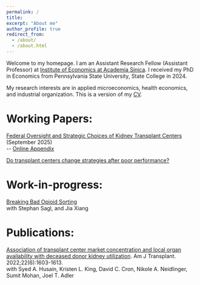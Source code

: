 ```yaml
---
permalink: /
title: 
excerpt: "About me"
author_profile: true
redirect_from: 
  - /about/
  - /about.html
---
```


Welcome to my homepage. I am an Assistant Research Fellow (Assistant Professor) at [Institute of Economics at Academia Sinica](https://www.econ.sinica.edu.tw/4d49b1b1-d551-4956-84a5-6bbf392d8417). I received my PhD in Economics from Pennsylvania State University, State College in 2024.

My research interests are in applied microeconomics, health economics, and industrial organization. This is a version of my [CV](http://hanloong7.github.io/files/CV.pdf).

Working Papers: 
======
[Federal Oversight and Strategic Choices of Kidney Transplant Centers ](http://hanloong7.github.io/files/JMP.pdf)(September 2025)<br>
-- [Online Appendix](http://hanloong7.github.io/files/JMP_OnlineApp.pdf)

[Do transplant centers change strategies after poor performance?](http://hanloong7.github.io/files/3rdyearpaper.pdf)

Work-in-progress: 
======
[Breaking Bad Opioid Sorting]()<br>
with Stephan Sagl, and Jia Xiang

Publications: 
======
[Association of transplant center market concentration and local organ availability with deceased donor kidney utilization](https://onlinelibrary.wiley.com/doi/full/10.1111/ajt.17010). Am J Transplant. 2022;22(6):1603-1613.<br>
with Syed A. Husain, Kristen L. King, David C. Cron, Nikole A. Neidlinger, Sumit Mohan, Joel T. Adler


